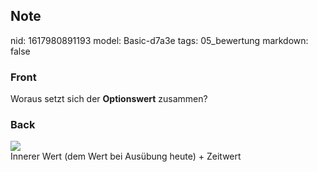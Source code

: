 ## Note
nid: 1617980891193
model: Basic-d7a3e
tags: 05_bewertung
markdown: false

### Front
Woraus setzt sich der <b>Optionswert</b> zusammen?

### Back
<img src="paste-3ec658444b5776aaf5797341ba6e4b63e9249464.jpg">
<div>
</div><div>Innerer Wert (dem Wert bei Ausübung heute) + Zeitwert</div>
